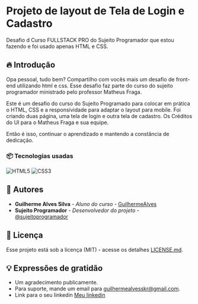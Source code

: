 # Projeto de layout de Tela de Login e Cadastro

Desafio d Curso FULLSTACK PRO do Sujeito Programador que estou fazendo e foi usado apenas HTML e CSS.

## 🔥 Introdução

Opa pessoal, tudo bem?
Compartilho com vocês mais um desafio de front-end utilizando html e css. Esse desafio faz parte do curso do sujeito programador ministrado pelo professor Matheus Fraga.

Este é um desafio do curso do Sujeito Programado para colocar em prática o HTML, CSS e a responsividade para adaptar o layout para mobile. Foi criando duas página, uma tela de login e outra tela de cadastro. Os Créditos do UI para o Matheus Fraga e sua equipe.

Então é isso, continuar o aprendizado e mantendo a constância de dedicação.

### 📦 Tecnologias usadas

![HTML5](https://img.shields.io/badge/html5-%23E34F26.svg?style=for-the-badge&logo=html5&logoColor=white)
![CSS3](https://img.shields.io/badge/css3-%231572B6.svg?style=for-the-badge&logo=css3&logoColor=white)

## 👷 Autores

- **Guilherme Alves Silva** - _Aluno do curso_ - [GuilhermeAlves](https://github.com/bitsbygui)
- **Sujeito Programador** - _Desenvolvedor do projeto_ - [@sujeitoprogramador](https://github.com/devfraga)

## 📄 Licença

Esse projeto está sob a licença (MIT) - acesse os detalhes [LICENSE.md](https://github.com/git/git-scm.com/blob/main/MIT-LICENSE.txt).

## 💡 Expressões de gratidão

- Um agradecimento publicamente.
- Para suporte, mande um email para guilhermealvesskr@gmail.com.
- Link para o seu linkedin [Meu linkedin](<[https://url_do_link](https://www.linkedin.com/in/guilhermealvessilva/)https://www.linkedin.com/in/guilhermealvessilva/>)
